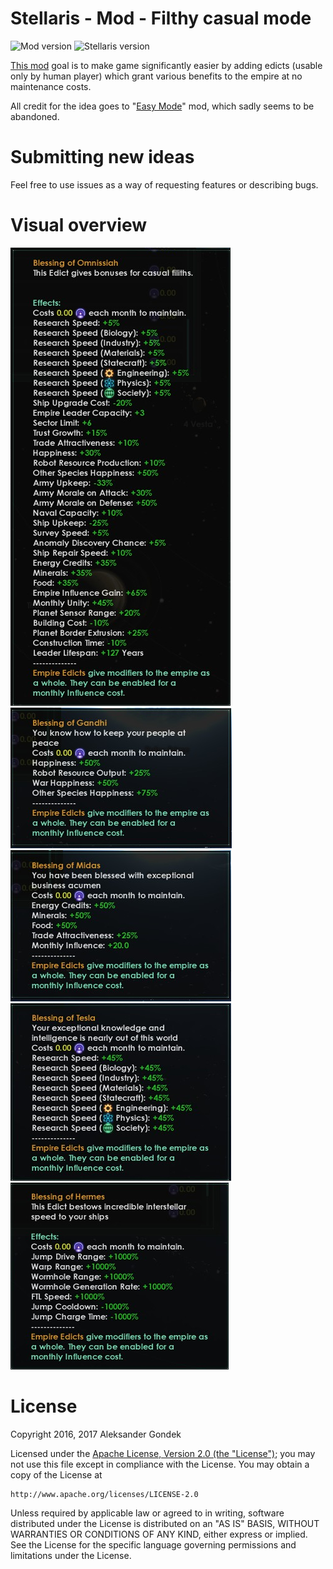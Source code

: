 Stellaris - Mod - Filthy casual mode
=======
![Mod version](https://img.shields.io/badge/version-1.3.2-brightgreen.svg)
![Stellaris version](https://img.shields.io/badge/stellaris--version-1.8.2-blue.svg)

[This mod](http://steamcommunity.com/sharedfiles/filedetails/?id=741819051) goal is to make game significantly easier by adding edicts (usable only by human player) which grant various benefits to the empire at no maintenance costs.

All credit for the idea goes to "[Easy Mode](https://steamcommunity.com/sharedfiles/filedetails/?id=682268089)" mod, which sadly seems to be abandoned.

Submitting new ideas
=======
Feel free to use issues as a way of requesting features or describing bugs.

Visual overview
=======

![Screenshot](/assets/screenshot-omnissiah.png)
![Screenshot](/assets/screenshot-gandhi.png)
![Screenshot](/assets/screenshot-midas.png)
![Screenshot](/assets/screenshot-tesla.png)
![Screenshot](/assets/screenshot-hermes.png)

License
=======
Copyright 2016, 2017 Aleksander Gondek

Licensed under the [Apache License, Version 2.0 (the "License")](https://github.com/AleksanderGondek/stellaris-mod-filthy-casual-mode/blob/master/LICENSE);
you may not use this file except in compliance with the License.
You may obtain a copy of the License at

    http://www.apache.org/licenses/LICENSE-2.0

Unless required by applicable law or agreed to in writing, software
distributed under the License is distributed on an "AS IS" BASIS,
WITHOUT WARRANTIES OR CONDITIONS OF ANY KIND, either express or implied.
See the License for the specific language governing permissions and
limitations under the License.

